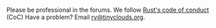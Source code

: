 Please be professional in the forums. We follow [Rust's code of
conduct](https://www.rust-lang.org/policies/code-of-conduct) (CoC) Have a
problem? Email ry@tinyclouds.org.
